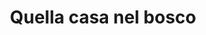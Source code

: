 ---
layout: post
title: Quella casa nel bosco
director: Drew Goddard
year: 2011
cover: https://images.mubicdn.net/images/film/79345/cache-904003-1695909395/image-w1280.jpg
---